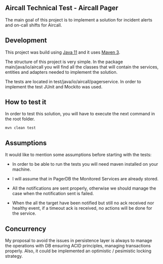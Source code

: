 ## Aircall Technical Test - Aircall Pager

The main goal of this project is to implement a solution for incident alerts and on-call shifts for Aircall.

## Development

This project was build using [Java 11](https://www.oracle.com/es/java/technologies/javase-jdk11-downloads.html) and it uses [Maven 3](https://maven.apache.org/download.cgi).

The structure of this project is very simple. In the package main/java/io/aircall you will find all the classes that will contain the services, entities and adapters needed to implement the solution.

The tests are located in test/java/io/aircall/pagerservice. In order to implement the test JUnit and Mockito was used.

## How to test it

In order to test this solution, you will have to execute the next command in the root folder.

`mvn clean test`

## Assumptions

It would like to mention some assumptions before starting with the tests:

* In order to be able to run the tests you will need maven installed on your machine.

* I will assume that in PagerDB the Monitored Services are already stored.
  
* All the notifications are sent properly, otherwise we should manage the case when the notification sent is failed.

* When the all the target have been notified but still no ack received nor healthy event, if a timeout ack is received, no actions will be done for the service.

## Concurrency

My proposal to avoid the issues in persistence layer is always to manage the operations with DB ensuring ACID principles, managing transactions properly. Also, it could be implemented an optimistic / pesimistic locking strategy.
